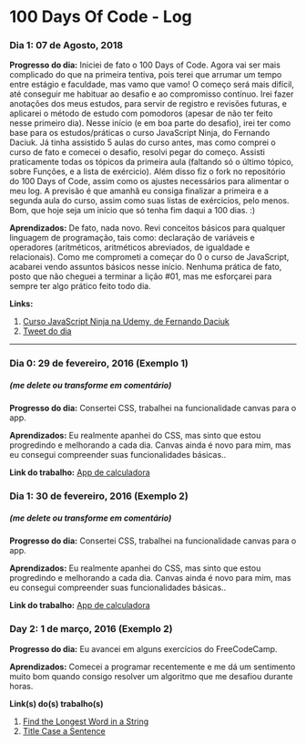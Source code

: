 # 100 Days Of Code - Log

### Dia 1: 07 de Agosto, 2018

**Progresso do dia:** Iniciei de fato o 100 Days of Code. Agora vai ser mais complicado do que na primeira tentiva, pois terei que arrumar um tempo entre estágio e faculdade, mas vamo que vamo! O começo será mais difícil, até conseguir me habituar ao desafio e ao compromisso contínuo. Irei fazer anotações dos meus estudos, para servir de registro e revisões futuras, e aplicarei o método de estudo com pomodoros (apesar de não ter feito nesse primeiro dia). Nesse início (e em boa parte do desafio), irei ter como base para os estudos/práticas o curso JavaScript Ninja, do Fernando Daciuk. Já tinha assistido 5 aulas do curso antes, mas como comprei o curso de fato e comecei o desafio, resolvi pegar do começo. Assisti praticamente todas os tópicos da primeira aula (faltando só o último tópico, sobre Funções, e a lista de exércicio). Além disso fiz o fork no repositório do 100 Days of Code, assim como os ajustes necessários para alimentar o meu log. A previsão é que amanhã eu consiga finalizar a primeira e a segunda aula do curso, assim como suas listas de exércicios, pelo menos. Bom, que hoje seja um início que só tenha fim daqui a 100 dias. :)

**Aprendizados:** De fato, nada novo. Revi conceitos básicos para qualquer linguagem de programação, tais como: declaração de variáveis e operadores (aritméticos, aritméticos abreviados, de igualdade e relacionais). Como me comprometi a começar do 0 o curso de JavaScript, acabarei vendo assuntos básicos nesse início. Nenhuma prática de fato, posto que não cheguei a terminar a lição #01, mas me esforçarei para sempre ter algo prático feito todo dia.

**Links:** 
1. [Curso JavaScript Ninja na Udemy, de Fernando Daciuk](https://www.udemy.com/curso-javascript-ninja/)
2. [Tweet do dia](https://twitter.com/glauciocorreia/status/1027006251375517696)

_____________________________________________


### Dia 0: 29 de fevereiro, 2016 (Exemplo 1)
##### (me delete ou transforme em comentário)

**Progresso do dia:** Consertei CSS, trabalhei na funcionalidade canvas para o app.

**Aprendizados:** Eu realmente apanhei do CSS, mas sinto que estou progredindo e melhorando a cada dia. Canvas ainda é novo para mim, mas eu consegui compreender suas funcionalidades básicas..

**Link do trabalho:** [App de calculadora](http://www.example.com)

### Dia 1: 30 de fevereiro, 2016 (Exemplo 2)
##### (me delete ou transforme em comentário)

**Progresso do dia:** Consertei CSS, trabalhei na funcionalidade canvas para o app.

**Aprendizados:** Eu realmente apanhei do CSS, mas sinto que estou progredindo e melhorando a cada dia. Canvas ainda é novo para mim, mas eu consegui compreender suas funcionalidades básicas..

**Link do trabalho:** [App de calculadora](http://www.example.com)

### Day 2: 1 de março, 2016 (Exemplo 2)

**Progresso do dia:** Eu avancei em alguns exercícios do FreeCodeCamp.

**Aprendizados:** Comecei a programar recentemente e me dá um sentimento muito bom quando consigo resolver um algoritmo que me desafiou durante horas.

**Link(s) do(s) trabalho(s)**
1. [Find the Longest Word in a String](https://www.freecodecamp.com/challenges/find-the-longest-word-in-a-string)
2. [Title Case a Sentence](https://www.freecodecamp.com/challenges/title-case-a-sentence)
